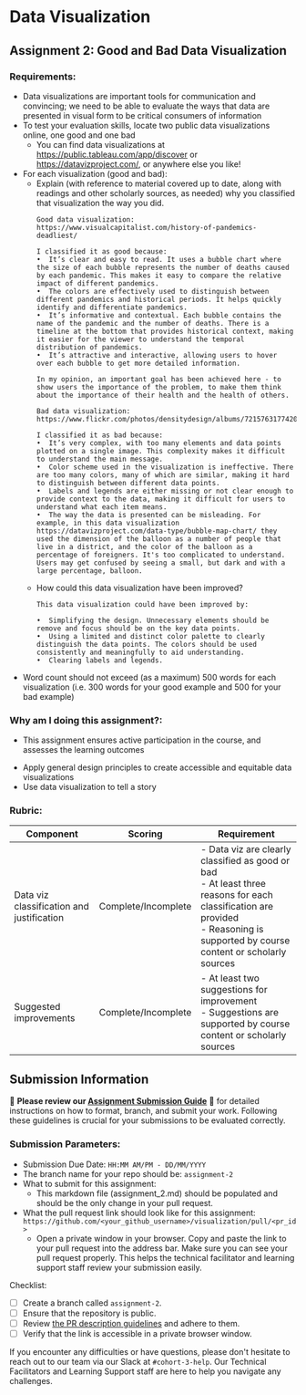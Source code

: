 # Data Visualization

## Assignment 2: Good and Bad Data Visualization

### Requirements:

- Data visualizations are important tools for communication and convincing; we need to be able to evaluate the ways that data are presented in visual form to be critical consumers of information 
- To test your evaluation skills, locate two public data visualizations online, one good and one bad  
    - You can find data visualizations at https://public.tableau.com/app/discover or https://datavizproject.com/, or anywhere else you like! 
- For each visualization (good and bad):  
    - Explain (with reference to material covered up to date, along with readings and other scholarly sources, as needed) why you classified that visualization the way you did.
      ```
      Good data visualization: https://www.visualcapitalist.com/history-of-pandemics-deadliest/
    
      I classified it as good because:
      •  It’s clear and easy to read. It uses a bubble chart where the size of each bubble represents the number of deaths caused by each pandemic. This makes it easy to compare the relative impact of different pandemics.
      •  The colors are effectively used to distinguish between different pandemics and historical periods. It helps quickly identify and differentiate pandemics. 
      •  It’s informative and contextual. Each bubble contains the name of the pandemic and the number of deaths. There is a timeline at the bottom that provides historical context, making it easier for the viewer to understand the temporal distribution of pandemics.
      •  It’s attractive and interactive, allowing users to hover over each bubble to get more detailed information.

      In my opinion, an important goal has been achieved here - to show users the importance of the problem, to make them think about the importance of their health and the health of others.

      Bad data visualization: https://www.flickr.com/photos/densitydesign/albums/72157631774207511/

      I classified it as bad because:
      •  It’s very complex, with too many elements and data points plotted on a single image. This complexity makes it difficult to understand the main message.
      •  Color scheme used in the visualization is ineffective. There are too many colors, many of which are similar, making it hard to distinguish between different data points. 
      •  Labels and legends are either missing or not clear enough to provide context to the data, making it difficult for users to understand what each item means.
      •  The way the data is presented can be misleading. For example, in this data visualization https://datavizproject.com/data-type/bubble-map-chart/ they used the dimension of the balloon as a number of people that live in a district, and the color of the balloon as a percentage of foreigners. It's too complicated to understand. Users may get confused by seeing a small, but dark and with a large percentage, balloon.
      ```
    - How could this data visualization have been improved?  
      ```
      This data visualization could have been improved by:

      •  Simplifying the design. Unnecessary elements should be remove and focus should be on the key data points.
      •  Using a limited and distinct color palette to clearly distinguish the data points. The colors should be used consistently and meaningfully to aid understanding.
      •  Clearing labels and legends.
      ```
- Word count should not exceed (as a maximum) 500 words for each visualization (i.e. 
300 words for your good example and 500 for your bad example)

### Why am I doing this assignment?:

- This assignment ensures active participation in the course, and assesses the learning outcomes
* Apply general design principles to create accessible and equitable data visualizations
* Use data visualization to tell a story

### Rubric:

| Component               | Scoring   | Requirement                                                 |
|-------------------------|-----------|-------------------------------------------------------------|
| Data viz classification and justification | Complete/Incomplete | - Data viz are clearly classified as good or bad<br />- At least three reasons for each classification are provided<br />- Reasoning is supported by course content or scholarly sources |
| Suggested improvements  | Complete/Incomplete | - At least two suggestions for improvement<br />- Suggestions are supported by course content or scholarly sources |

## Submission Information

🚨 **Please review our [Assignment Submission Guide](https://github.com/UofT-DSI/onboarding/blob/main/onboarding_documents/submissions.md)** 🚨 for detailed instructions on how to format, branch, and submit your work. Following these guidelines is crucial for your submissions to be evaluated correctly.

### Submission Parameters:
* Submission Due Date: `HH:MM AM/PM - DD/MM/YYYY`
* The branch name for your repo should be: `assignment-2`
* What to submit for this assignment:
    * This markdown file (assignment_2.md) should be populated and should be the only change in your pull request.
* What the pull request link should look like for this assignment: `https://github.com/<your_github_username>/visualization/pull/<pr_id>`
    * Open a private window in your browser. Copy and paste the link to your pull request into the address bar. Make sure you can see your pull request properly. This helps the technical facilitator and learning support staff review your submission easily.

Checklist:
- [ ] Create a branch called `assignment-2`.
- [ ] Ensure that the repository is public.
- [ ] Review [the PR description guidelines](https://github.com/UofT-DSI/onboarding/blob/main/onboarding_documents/submissions.md#guidelines-for-pull-request-descriptions) and adhere to them.
- [ ] Verify that the link is accessible in a private browser window.

If you encounter any difficulties or have questions, please don't hesitate to reach out to our team via our Slack at `#cohort-3-help`. Our Technical Facilitators and Learning Support staff are here to help you navigate any challenges.
